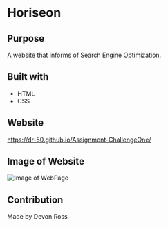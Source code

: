 # Horiseon

## Purpose

A website that informs of Search Engine Optimization.

## Built with

- HTML
- CSS

## Website

https://dr-50.github.io/Assignment-ChallengeOne/

## Image of Website

![Image of WebPage](https://github.com/dr-50/Horiseon/blob/main/assets/images/Horiseon-WebPage.PNG)

## Contribution

Made by Devon Ross
